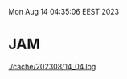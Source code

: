 Mon Aug 14 04:35:06 EEST 2023
# JAM
<a href='./cache/202308/14_04.log'>./cache/202308/14_04.log</a>
